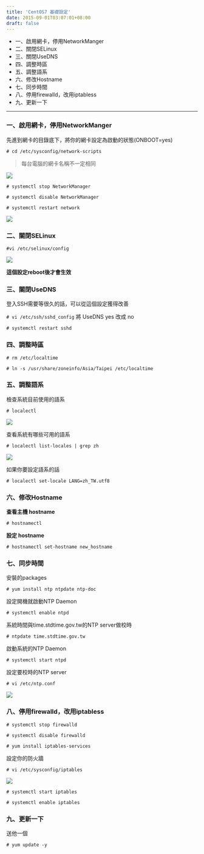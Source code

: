```yaml
---
title: 'CentOS7 基礎設定'
date: 2015-09-01T03:07:01+08:00
draft: false
---
```

- 一、啟用網卡，停用NetworkManger
- 二、關閉SELinux
- 三、關閉UseDNS
- 四、調整時區
- 五、調整語系
- 六、修改Hostname
- 七、同步時間
- 八、停用firewalld，改用iptabless
- 九、更新一下

---

### 一、啟用網卡，停用NetworkManger
先進到網卡的目錄底下，將你的網卡設定為啟動的狀態(ONBOOT=yes)

`# cd /etc/sysconfig/network-scripts`

>每台電腦的網卡名稱不一定相同

<img desc="" src="//fblog.loopbai.com/images/201509/A01-01.png">

`# systemctl stop NetworkManager`

`# systemctl disable NetworkManager`

`# systemctl restart network`

<img desc="" src="//fblog.loopbai.com/images/201509/A01-02.png">

### 二、關閉SELinux
`#vi /etc/selinux/config`

<img desc="" src="//fblog.loopbai.com/images/201509/A01-03.png">

**這個設定reboot後才會生效**

### 三、關閉UseDNS
登入SSH需要等很久的話，可以從這個設定獲得改善

`# vi /etc/ssh/sshd_config` 將 UseDNS yes 改成 no

`# systemctl restart sshd`

### 四、調整時區
`# rm /etc/localtime`

`# ln -s /usr/share/zoneinfo/Asia/Taipei /etc/localtime`

### 五、調整語系
檢查系統目前使用的語系

`# localectl`

<img desc="" src="//fblog.loopbai.com/images/201509/A01-04.png">

查看系統有哪些可用的語系

`# localectl list-locales | grep zh`

<img desc="" src="//fblog.loopbai.com/images/201509/A01-05.png">

如果你要設定語系的話

`# localectl set-locale LANG=zh_TW.utf8`

### 六、修改Hostname
**查看主機 hostname**

`# hostnamectl`

**設定 hostname**

`# hostnamectl set-hostname new_hostname`

### 七、同步時間
安裝的packages

`# yum install ntp ntpdate ntp-doc`

設定開機就啟動NTP Daemon

`# systemctl enable ntpd`

系統時間與time.stdtime.gov.tw的NTP server做校時

`# ntpdate time.stdtime.gov.tw`

啟動系統的NTP Daemon

`# systemctl start ntpd`

設定要校時的NTP server

`# vi /etc/ntp.conf`

<img desc="" src="//fblog.loopbai.com/images/201509/A01-06.png">

### 八、停用firewalld，改用iptabless
`# systemctl stop firewalld`

`# systemctl disable firewalld`

`# yum install iptables-services`

設定你的防火牆

`# vi /etc/sysconfig/iptables`

<img desc="" src="//fblog.loopbai.com/images/201509/A01-07.png">

`# systemctl start iptables`

`# systemctl enable iptables`

### 九、更新一下
送他一個

`# yum update -y`
